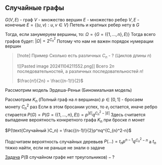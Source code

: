 ## Случайные графы

$G(V,E)$ - граф
$V$ - множество вершин
$E$ - множество ребер
$V,E$ - конечные
$E = \{ (u,v): u,v \in V \}$
Петель и кратных ребер нету в $G$

Тогда, если занумеруем вершины, то:
$\Omega = \{ G = (\{ 1,\dots,n \}, E) \}$
Тогда всего графов будет:
$|\Omega| = 2^{C_{n}^2}$
Потому что нам не важен порядок нумерации вершин

>[!note] Пример
>Сколько есть различных $C_{n}$ - ? (Циклов длины $n$)
>
>![[Pasted image 20241104211552.png]]
>Всего $2n$ последовательностей, а различных последовательностей $n!$
>
>$\frac{n!}{2n} = \frac{(n-1)!}{2}$

Рассмотрим модель Эрдеша-Реньи (Биномиальная модель)

Рассмотрим $K_{n}$ (Полный граф на $n$ вершинах)
$p \in [0,1]$ - бросаем монету $C_{n}^2$ раз
Если в этом бросании успех, то $e_{i}$ остается, иначе ребро стирается
$P(G) = P(G = (\{ 1,\dots , n \}, E)) = p^{|E|}q^{C_{n}^2 - |E|}$
Здесь считается выпадение вероятность конкретного графа $K_{n}$ при броске $n$ монет

$P(\text{Случайный }C_n) = \frac{(n-1)!}{2}p^nq^{C_{n}^2-n}$

Подсчитаем вероятность случайных деревьев
$P(\dots) = t_{n}p^{n-1}q^{C_{n}^2-n}$
а $t_{n}$ тяжко найти, если не раньше не знали о задаче

<u>Задача</u>
$P(\text{В случайном графе нет треугольников}) - ?$


